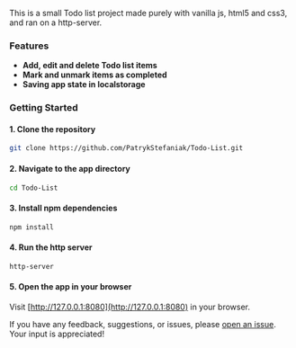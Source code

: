 This is a small Todo list project made purely with vanilla js, html5 and css3, and ran on a http-server.

### Features
- **Add, edit and delete Todo list items**
- **Mark and unmark items as completed**
- **Saving app state in localstorage**

### Getting Started

#### 1. Clone the repository

```bash
git clone https://github.com/PatrykStefaniak/Todo-List.git
```

#### 2. Navigate to the app directory
```bash
cd Todo-List
```

#### 3. Install npm dependencies

```bash
npm install
```

#### 4. Run the http server

```bash
http-server
```

#### 5. Open the app in your browser

Visit [http://127.0.0.1:8080](http://127.0.0.1:8080) in your browser.


If you have any feedback, suggestions, or issues, please [open an issue](https://github.com/PatrykStefaniak/Todo-List/issues).
Your input is appreciated!